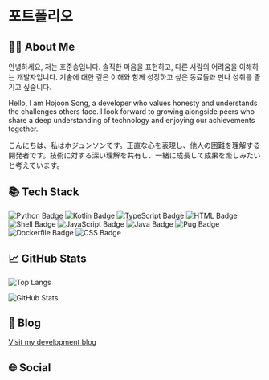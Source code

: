 # 포트폴리오

## 🙋‍♂️ About Me

안녕하세요, 저는 호준송입니다. 솔직한 마음을 표현하고, 다른 사람의 어려움을 이해하는 개발자입니다. 기술에 대한 깊은 이해와 함께 성장하고 싶은 동료들과 만나 성취를 즐기고 싶습니다.

Hello, I am Hojoon Song, a developer who values honesty and understands the challenges others face. I look forward to growing alongside peers who share a deep understanding of technology and enjoying our achievements together.

こんにちは、私はホジュンソンです。正直な心を表現し、他人の困難を理解する開発者です。技術に対する深い理解を共有し、一緒に成長して成果を楽しみたいと考えています。

## 📚 Tech Stack

![Python Badge](https://img.shields.io/badge/Python%20-%20226581%20lines%20%2841.84%25%29-informational?style=flat&logo=python)
![Kotlin Badge](https://img.shields.io/badge/Kotlin%20-%20222676%20lines%20%2841.12%25%29-informational?style=flat&logo=kotlin)
![TypeScript Badge](https://img.shields.io/badge/TypeScript%20-%2033857%20lines%20%286.25%25%29-informational?style=flat&logo=typescript)
![HTML Badge](https://img.shields.io/badge/HTML%20-%2024410%20lines%20%284.51%25%29-informational?style=flat&logo=html)
![Shell Badge](https://img.shields.io/badge/Shell%20-%2021926%20lines%20%284.05%25%29-informational?style=flat&logo=shell)
![JavaScript Badge](https://img.shields.io/badge/JavaScript%20-%2010905%20lines%20%282.01%25%29-informational?style=flat&logo=javascript)
![Java Badge](https://img.shields.io/badge/Java%20-%20513%20lines%20%280.09%25%29-informational?style=flat&logo=java)
![Pug Badge](https://img.shields.io/badge/Pug%20-%20275%20lines%20%280.05%25%29-informational?style=flat&logo=pug)
![Dockerfile Badge](https://img.shields.io/badge/Dockerfile%20-%20260%20lines%20%280.05%25%29-informational?style=flat&logo=dockerfile)
![CSS Badge](https://img.shields.io/badge/CSS%20-%20111%20lines%20%280.02%25%29-informational?style=flat&logo=css)

## 📈 GitHub Stats

![Top Langs](https://github-readme-stats.vercel.app/api/top-langs/?username=hojoonSong&show_icons=true&layout=compact&theme=radical)

![GitHub Stats](https://github-readme-stats.vercel.app/api?username=hojoonSong&show_icons=true&theme=radical)

## 📝 Blog

[Visit my development blog](https://velog.io/@who_doctor)

## 🌐 Social

